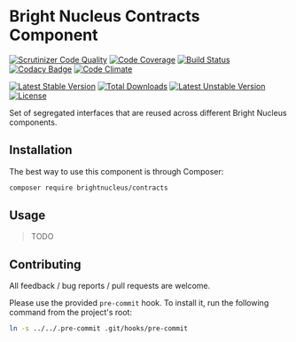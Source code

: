 # Bright Nucleus Contracts Component

[![Scrutinizer Code Quality](https://scrutinizer-ci.com/g/brightnucleus/contracts/badges/quality-score.png?b=master)](https://scrutinizer-ci.com/g/brightnucleus/contracts/?branch=master)
[![Code Coverage](https://scrutinizer-ci.com/g/brightnucleus/contracts/badges/coverage.png?b=master)](https://scrutinizer-ci.com/g/brightnucleus/contracts/?branch=master)
[![Build Status](https://scrutinizer-ci.com/g/brightnucleus/contracts/badges/build.png?b=master)](https://scrutinizer-ci.com/g/brightnucleus/contracts/build-status/master)
[![Codacy Badge](https://api.codacy.com/project/badge/grade/a7cde09675204ef9a6ea00c9ab382f63)](https://www.codacy.com/app/BrightNucleus/contracts)
[![Code Climate](https://codeclimate.com/github/brightnucleus/contracts/badges/gpa.svg)](https://codeclimate.com/github/brightnucleus/contracts)

[![Latest Stable Version](https://poser.pugx.org/brightnucleus/contracts/v/stable)](https://packagist.org/packages/brightnucleus/contracts)
[![Total Downloads](https://poser.pugx.org/brightnucleus/contracts/downloads)](https://packagist.org/packages/brightnucleus/contracts)
[![Latest Unstable Version](https://poser.pugx.org/brightnucleus/contracts/v/unstable)](https://packagist.org/packages/brightnucleus/contracts)
[![License](https://poser.pugx.org/brightnucleus/contracts/license)](https://packagist.org/packages/brightnucleus/contracts)

Set of segregated interfaces that are reused across different Bright Nucleus components.

## Installation

The best way to use this component is through Composer:

```BASH
composer require brightnucleus/contracts
```

## Usage

> TODO

## Contributing

All feedback / bug reports / pull requests are welcome.

Please use the provided `pre-commit` hook. To install it, run the following command from the project's root:
```BASH
ln -s ../../.pre-commit .git/hooks/pre-commit
```
